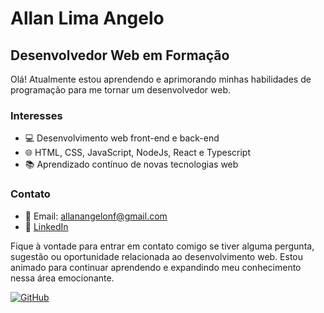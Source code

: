 # Allan Lima Angelo

## Desenvolvedor Web em Formação

Olá! Atualmente estou aprendendo e aprimorando minhas habilidades de programação para me tornar um desenvolvedor web.

### Interesses

- 💻 Desenvolvimento web front-end e back-end
- 🌐 HTML, CSS, JavaScript, NodeJs, React e Typescript
- 📚 Aprendizado contínuo de novas tecnologias web

### Contato

- 📧 Email: allanangelonf@gmail.com
- 🔗 [LinkedIn](https://www.linkedin.com/in/seu-perfil)

Fique à vontade para entrar em contato comigo se tiver alguma pergunta, sugestão ou oportunidade relacionada ao desenvolvimento web. Estou animado para continuar aprendendo e expandindo meu conhecimento nessa área emocionante.

[![GitHub](https://github.com/AllanLimaAngelo/github-logo.png)](https://github.com/AllanLimaAngelo)
